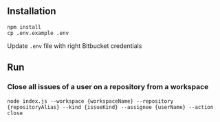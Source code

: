 ## Installation
```
npm install
cp .env.example .env
```

Update `.env` file with right Bitbucket credentials

## Run

### Close all issues of a user on a repository from a workspace
```
node index.js --workspace {workspaceName} --repository {repositoryAlias} --kind {issueKind} --assignee {userName} --action close
```
